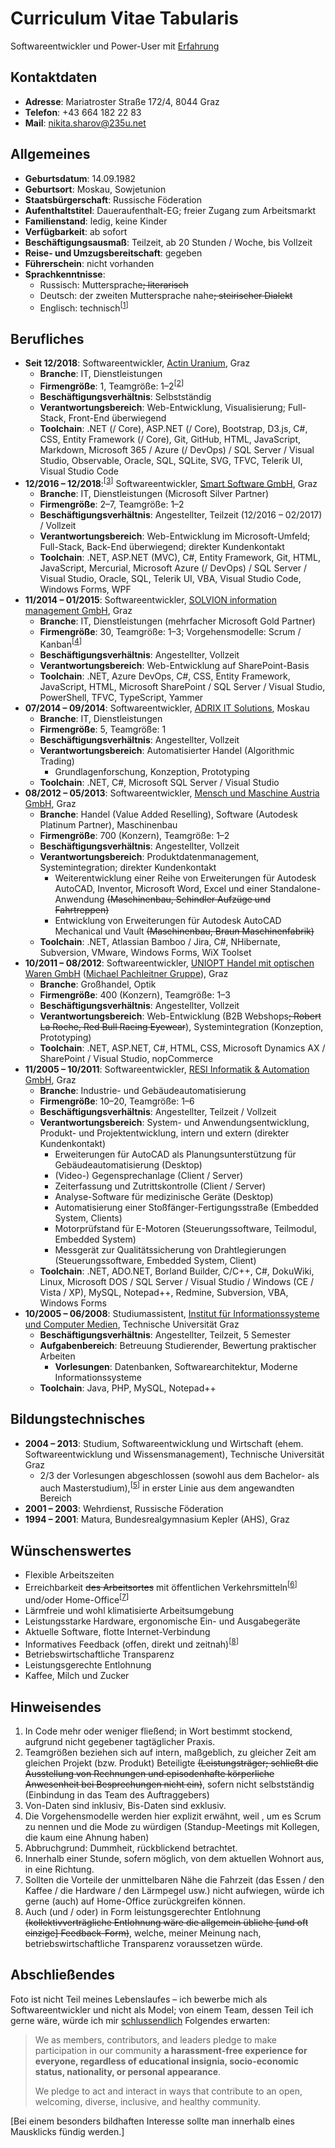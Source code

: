 # Curriculum Vitae Tabularis

Softwareentwickler und Power-User mit [Erfahrung](https://github.com/235u/proposals/blob/master/EzparkTechnology/docs/competence.md)

## Kontaktdaten

- **Adresse**: Mariatroster Straße 172/4, 8044 Graz
- **Telefon**: +43 664 182 22 83
- **Mail**: [nikita.sharov@235u.net](mailto:nikita.sharov@235u.net)

## Allgemeines

- **Geburtsdatum**: 14.09.1982
- **Geburtsort**: Moskau, Sowjetunion
- **Staatsbürgerschaft**: Russische Föderation
- **Aufenthaltstitel**: Daueraufenthalt-EG; freier Zugang zum Arbeitsmarkt
- **Familienstand**: ledig, keine Kinder
- **Verfügbarkeit**: ab sofort
- **Beschäftigungsausmaß**: Teilzeit, ab 20 Stunden / Woche, bis Vollzeit
- **Reise- und Umzugsbereitschaft**: gegeben
- **Führerschein**: nicht vorhanden
- **Sprachkenntnisse**:
  - Russisch: Muttersprache<del>; literarisch</del>
  - Deutsch: der zweiten Muttersprache nahe<del>; steirischer Dialekt</del>
  - Englisch: technisch<sup>[<a href="#english">1</a>]</sup>

## Berufliches

- **Seit 12/2018**: Softwareentwickler, [Actin Uranium](https://235u.net), Graz
  - **Branche**: IT, Dienstleistungen
  - **Firmengröße**: 1, Teamgröße: 1–2<sup>[<a href="#team-sizes">2</a>]
  - **Beschäftigungsverhältnis**: Selbstständig
  - **Verantwortungsbereich**: Web-Entwicklung, Visualisierung; Full-Stack, Front-End überwiegend
  - **Toolchain**: .NET (/ Core), ASP.NET (/ Core), Bootstrap, D3.js, C#, CSS, Entity Framework (/ Core), Git, GitHub, HTML, JavaScript, Markdown, Microsoft 365 / Azure (/ DevOps) / SQL Server / Visual Studio, Observable, Oracle, SQL, SQLite, SVG, TFVC, Telerik UI, Visual Studio Code
- **12/2016 – 12/2018**:<sup>[<a href="#timespans">3</a>]</sup> Softwareentwickler, [Smart Software GmbH](https://www.solvion.net/), Graz
  - **Branche**: IT, Dienstleistungen (Microsoft Silver Partner)
  - **Firmengröße**: 2–7, Teamgröße: 1–2
  - **Beschäftigungsverhältnis**: Angestellter, Teilzeit (12/2016 – 02/2017) / Vollzeit
  - **Verantwortungsbereich**: Web-Entwicklung im Microsoft-Umfeld; Full-Stack, Back-End überwiegend; direkter Kundenkontakt
  - **Toolchain**: .NET, ASP.NET (MVC), C#, Entity Framework, Git, HTML, JavaScript, Mercurial, Microsoft Azure (/ DevOps) / SQL Server / Visual Studio, Oracle, SQL, Telerik UI, VBA, Visual Studio Code, Windows Forms, WPF
- **11/2014 – 01/2015**: Softwareentwickler, [SOLVION information management GmbH](https://www.solvion.net/), Graz
  - **Branche**: IT, Dienstleistungen (mehrfacher Microsoft Gold Partner)
  - **Firmengröße**: 30, Teamgröße: 1–3; Vorgehensmodelle: Scrum / Kanban<sup>[<a href="#bureaucracy">4</a>]</sup>
  - **Beschäftigungsverhältnis**: Angestellter, Vollzeit
  - **Verantwortungsbereich**: Web-Entwicklung auf SharePoint-Basis
  - **Toolchain**: .NET, Azure DevOps, C#, CSS, Entity Framework, JavaScript, HTML, Microsoft SharePoint / SQL Server / Visual Studio, PowerShell, TFVC, TypeScript, Yammer
- **07/2014 – 09/2014**: Softwareentwickler, [ADRIX IT Solutions](https://web.archive.org/web/20140701201452/http://adrix.ru/en/), Moskau
  - **Branche**: IT, Dienstleistungen
  - **Firmengröße**: 5, Teamgröße: 1
  - **Beschäftigungsverhältnis**: Angestellter, Vollzeit
  - **Verantwortungsbereich**: Automatisierter Handel (Algorithmic Trading)
    - Grundlagenforschung, Konzeption, Prototyping
  - **Toolchain**: .NET, C#, Microsoft SQL Server / Visual Studio
- **08/2012 – 05/2013**: Softwareentwickler, [Mensch und Maschine Austria GmbH](https://www.mum.at/), Graz
  - **Branche**: Handel (Value Added Reselling), Software (Autodesk Platinum Partner), Maschinenbau
  - **Firmengröße**: 700 (Konzern), Teamgröße: 1–2
  - **Beschäftigungsverhältnis**: Angestellter, Vollzeit
  - **Verantwortungsbereich**: Produktdatenmanagement, Systemintegration; direkter Kundenkontakt
    - Weiterentwicklung einer Reihe von Erweiterungen für Autodesk AutoCAD, Inventor, Microsoft Word, Excel und einer Standalone-Anwendung <del>(Maschinenbau, Schindler Aufzüge und Fahrtreppen)</del>
    - Entwicklung von Erweiterungen für Autodesk AutoCAD Mechanical und Vault <del>(Maschinenbau, Braun Maschinenfabrik)</del>
  - **Toolchain**: .NET, Atlassian Bamboo / Jira, C#, NHibernate, Subversion, VMware, Windows Forms, WiX Toolset
- **10/2011 – 08/2012**: Softwareentwickler, [UNIOPT Handel mit optischen Waren GmbH](https://web.archive.org/web/20110131112105/http://www.uniopt.at/) ([Michael Pachleitner Gruppe](https://www.michaelpachleitnergroup.com/)), Graz
  - **Branche**: Großhandel, Optik
  - **Firmengröße**: 400 (Konzern), Teamgröße: 1–3
  - **Beschäftigungsverhältnis**: Angestellter, Vollzeit
  - **Verantwortungsbereich**: Web-Entwicklung (B2B Webshops<del>; Robert La Roche, Red Bull Racing Eyewear</del>), Systemintegration (Konzeption, Prototyping)
  - **Toolchain**: .NET, ASP.NET, C#, HTML, CSS, Microsoft Dynamics AX / SharePoint / Visual Studio, nopCommerce
- **11/2005 – 10/2011**: Softwareentwickler, [RESI Informatik & Automation GmbH](http://www.resi.cc/), Graz
  - **Branche**: Industrie- und Gebäudeautomatisierung
  - **Firmengröße**: 10–20, Teamgröße: 1–6
  - **Beschäftigungsverhältnis**: Angestellter, Teilzeit / Vollzeit
  - **Verantwortungsbereich**: System- und Anwendungsentwicklung, Produkt- und Projektentwicklung, intern und extern (direkter Kundenkontakt)
    - Erweiterungen für AutoCAD als Planungsunterstützung für Gebäudeautomatisierung (Desktop)
    - (Video-) Gegensprechanlage (Client / Server)
    - Zeiterfassung und Zutrittskontrolle (Client / Server)
    - Analyse-Software für medizinische Geräte (Desktop)
    - Automatisierung einer Stoßfänger-Fertigungsstraße (Embedded System, Clients)
    - Motorprüfstand für E-Motoren (Steuerungssoftware, Teilmodul, Embedded System)
    - Messgerät zur Qualitätssicherung von Drahtlegierungen (Steuerungssoftware, Embedded System, Client)
  - **Toolchain**: .NET, ADO.NET, Borland Builder, C/C++, C#, DokuWiki, Linux, Microsoft DOS / SQL Server / Visual Studio / Windows (CE / Vista / XP), MySQL, Notepad++, Redmine, Subversion, VBA, Windows Forms
- **10/2005 – 06/2008**: Studiumassistent, [Institut für Informationssysteme und Computer Medien](https://web.archive.org/web/20080625095025/http://iicm.tugraz.at/), Technische Universität Graz
  - **Beschäftigungsverhältnis**: Angestellter, Teilzeit, 5 Semester
  - **Aufgabenbereich**: Betreuung Studierender, Bewertung praktischer Arbeiten
    - **Vorlesungen**: Datenbanken, Softwarearchitektur, Moderne Informationssysteme
  - **Toolchain**: Java, PHP, MySQL, Notepad++

## Bildungstechnisches

- **2004 – 2013**: Studium, Softwareentwicklung und Wirtschaft (ehem. Softwareentwicklung und Wissensmanagement), Technische Universität Graz
  - 2/3 der Vorlesungen abgeschlossen (sowohl aus dem Bachelor- als auch Masterstudium),<sup>[<a href="#study">5</a>]</sup> in erster Linie aus dem angewandten Bereich
- **2001 – 2003**: Wehrdienst, Russische Föderation
- **1994 – 2001**: Matura, Bundesrealgymnasium Kepler (AHS), Graz

## Wünschenswertes

- Flexible Arbeitszeiten
- Erreichbarkeit <del>des Arbeitsortes</del> mit öffentlichen Verkehrsmitteln<sup>[<a href="#accessibility">6</a>]</sup> und/oder Home-Office<sup>[<a href="#home-office">7</a>]</sup>
- Lärmfreie und wohl klimatisierte Arbeitsumgebung
- Leistungsstarke Hardware, ergonomische Ein- und Ausgabegeräte
- Aktuelle Software, flotte Internet-Verbindung
- Informatives Feedback (offen, direkt und zeitnah)<sup>[<a href="#feedback">8</a>]</sup>
- Betriebswirtschaftliche Transparenz
- Leistungsgerechte Entlohnung
- Kaffee, Milch und Zucker

## Hinweisendes

<ol>
<li id="english">In Code mehr oder weniger fließend; in Wort bestimmt stockend, aufgrund nicht gegebener tagtäglicher Praxis.</li>
<li id="team-sizes">Teamgrößen beziehen sich auf intern, maßgeblich, zu gleicher Zeit am gleichen Projekt (bzw. Produkt) Beteiligte <del>(Leistungsträger; schließt die Ausstellung von Rechnungen und episodenhafte körperliche Anwesenheit bei Besprechungen nicht ein)</del>, sofern nicht selbstständig (Einbindung in das Team des Auftraggebers)
</li>
<li id="timespans">Von-Daten sind inklusiv, Bis-Daten sind exklusiv.</li>
<li id="bureaucracy">Die Vorgehensmodelle werden hier explizit erwähnt, weil , um es Scrum zu nennen und die Mode zu würdigen (Standup-Meetings mit Kollegen, die kaum eine Ahnung haben) </li>
<li id="study">Abbruchgrund: Dummheit, rückblickend betrachtet.</li>
<li id="accessibility">Innerhalb einer Stunde, sofern möglich, von dem aktuellen Wohnort aus, in eine Richtung.</li>
<li id="home-office">Sollten die Vorteile der unmittelbaren Nähe die Fahrzeit (das Essen / den Kaffee / die Hardware / den Lärmpegel usw.) nicht aufwiegen, würde ich gerne (auch) auf Home-Office zurückgreifen können.</li>
<li id="feedback">Auch (und / oder) in Form leistungsgerechter Entlohnung <del>(kollektivverträgliche Entlohnung wäre die allgemein übliche [und oft einzige] Feedback-Form)</del>, welche, meiner Meinung nach, betriebswirtschaftliche Transparenz voraussetzen würde.</li> 
</ol>

## Abschließendes

Foto ist nicht Teil meines Lebenslaufes – ich bewerbe mich als Softwareentwickler und nicht als Model; von einem Team, dessen Teil ich gerne wäre, würde ich mir [schlussendlich](https://github.com/nikita-sharov/.github/blob/master/CODE_OF_CONDUCT.md) Folgendes erwarten:

> We as members, contributors, and leaders pledge to make participation in our community **a harassment-free experience for everyone, regardless of educational insignia, socio-economic status, nationality, or personal appearance**.
>
> We pledge to act and interact in ways that contribute to an open, welcoming, diverse, inclusive, and healthy community.

[Bei einem besonders bildhaften Interesse sollte man innerhalb eines Mausklicks fündig werden.]